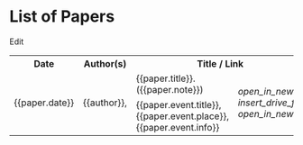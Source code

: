 # List of Papers
<div id="vueapp">
  <a :href="papers_edit_url">Edit</a>
  <table>
    <tr>
      <th>Date</th>
      <th>Author(s)</th>
      <th colspan="2">Title / Link</th>
    </tr>
    <tr v-for="paper in papers">
      <td>{{paper.date}}</td>
      <td>
        <span v-for="(author,author_idx) in paper.authors">
          {{author}}<span v-if="author_idx < paper.authors.length">,</span>
        </span>
      </td>
      <td>
        <div v-if="paper.title">{{paper.title}}.</div>
        <div v-if="paper.note">({{paper.note}})</div>
        <div v-if="paper.event" style="padding-top:7px">
          {{paper.event.title}},
          {{paper.event.place}},
          {{paper.event.info}}
        </div>
      </td>
      <td>
        <a v-if="paper.link" :href="paper.link"><i class="material-icons">open_in_new</i></a>
        <a v-if="paper.pdf" :href="paper.pdf"><i class="material-icons">insert_drive_file</i></a>
        <a v-if="paper.event && paper.event.url" :href="paper.event.url"><i class="material-icons">open_in_new</i></a>
      </td>
    </tr>
  </table>
<div>
<script src="https://cdn.jsdelivr.net/npm/vue"></script>
<script src="../lib.js"></script>
<script>
const vueapp = new Vue({
  el: '#vueapp',
  data: {
    papers: 'Loading papers ...',
    papers_url: 'http://biggis-project.eu/data/papers.json',
    papers_edit_url: 'https://github.com/biggis-project/biggis-project.github.io/blob/master/data/papers.json'
  },
  methods: {
    async loadPapers() {
      const json = await fetch(this.papers_url).then(response => response.json())
      this.papers = json.sort(sortByDate)
    }
  }
})
vueapp.loadPapers() // async load
</script>